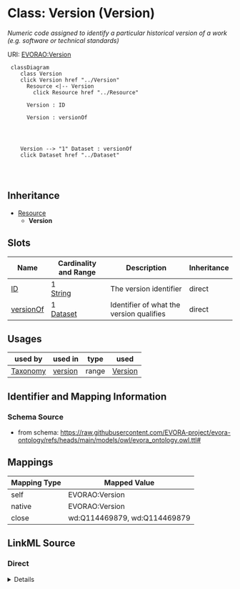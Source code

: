 

# Class: Version (Version)


_Numeric code assigned to identify a particular historical version of a work (e.g. software or technical standards)_





URI: [EVORAO:Version](https://raw.githubusercontent.com/EVORA-project/evora-ontology/refs/heads/main/models/owl/evora_ontology.owl.ttl#Version)






```mermaid
 classDiagram
    class Version
    click Version href "../Version"
      Resource <|-- Version
        click Resource href "../Resource"
      
      Version : ID
        
      Version : versionOf
        
          
    
    
    Version --> "1" Dataset : versionOf
    click Dataset href "../Dataset"

        
      
```





## Inheritance
* [Resource](Resource.md)
    * **Version**



## Slots

| Name | Cardinality and Range | Description | Inheritance |
| ---  | --- | --- | --- |
| [ID](ID.md) | 1 <br/> [String](String.md) | The version identifier | direct |
| [versionOf](versionOf.md) | 1 <br/> [Dataset](Dataset.md) | Identifier of what the version qualifies | direct |





## Usages

| used by | used in | type | used |
| ---  | --- | --- | --- |
| [Taxonomy](Taxonomy.md) | [version](version.md) | range | [Version](Version.md) |






## Identifier and Mapping Information







### Schema Source


* from schema: https://raw.githubusercontent.com/EVORA-project/evora-ontology/refs/heads/main/models/owl/evora_ontology.owl.ttl#




## Mappings

| Mapping Type | Mapped Value |
| ---  | ---  |
| self | EVORAO:Version |
| native | EVORAO:Version |
| close | wd:Q114469879, wd:Q114469879 |







## LinkML Source

<!-- TODO: investigate https://stackoverflow.com/questions/37606292/how-to-create-tabbed-code-blocks-in-mkdocs-or-sphinx -->

### Direct

<details>
```yaml
name: Version
description: Numeric code assigned to identify a particular historical version of
  a work (e.g. software or technical standards)
title: Version
from_schema: https://raw.githubusercontent.com/EVORA-project/evora-ontology/refs/heads/main/models/owl/evora_ontology.owl.ttl#
close_mappings:
- wd:Q114469879
- wd:Q114469879
is_a: Resource
slots:
- ID
- versionOf
slot_usage:
  ID:
    name: ID
    description: The version identifier
    title: ID
    close_mappings:
    - wdp:P393
    - schema:version
    domain_of:
    - Version
    range: string
    required: true
    multivalued: false
  versionOf:
    name: versionOf
    description: Identifier of what the version qualifies
    title: version Of
    domain_of:
    - Version
    range: Dataset
    required: true
    multivalued: false

```
</details>

### Induced

<details>
```yaml
name: Version
description: Numeric code assigned to identify a particular historical version of
  a work (e.g. software or technical standards)
title: Version
from_schema: https://raw.githubusercontent.com/EVORA-project/evora-ontology/refs/heads/main/models/owl/evora_ontology.owl.ttl#
close_mappings:
- wd:Q114469879
- wd:Q114469879
is_a: Resource
slot_usage:
  ID:
    name: ID
    description: The version identifier
    title: ID
    close_mappings:
    - wdp:P393
    - schema:version
    domain_of:
    - Version
    range: string
    required: true
    multivalued: false
  versionOf:
    name: versionOf
    description: Identifier of what the version qualifies
    title: version Of
    domain_of:
    - Version
    range: Dataset
    required: true
    multivalued: false
attributes:
  ID:
    name: ID
    description: The version identifier
    title: ID
    from_schema: https://raw.githubusercontent.com/EVORA-project/evora-ontology/refs/heads/main/models/owl/evora_ontology.owl.ttl#
    close_mappings:
    - wdp:P393
    - schema:version
    rank: 1000
    alias: ID
    owner: Version
    domain_of:
    - Version
    range: string
    required: true
    multivalued: false
  versionOf:
    name: versionOf
    description: Identifier of what the version qualifies
    title: version Of
    from_schema: https://raw.githubusercontent.com/EVORA-project/evora-ontology/refs/heads/main/models/owl/evora_ontology.owl.ttl#
    rank: 1000
    alias: versionOf
    owner: Version
    domain_of:
    - Version
    range: Dataset
    required: true
    multivalued: false

```
</details>